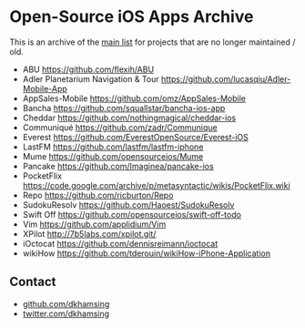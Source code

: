 # Open-Source iOS Apps Archive

This is an archive of the [main list](https://github.com/dkhamsing/open-source-ios-apps) for projects that are no longer maintained / old.

- ABU https://github.com/flexih/ABU
- Adler Planetarium Navigation & Tour https://github.com/lucasqiu/Adler-Mobile-App
- AppSales-Mobile https://github.com/omz/AppSales-Mobile
- Bancha https://github.com/squallstar/bancha-ios-app
- Cheddar https://github.com/nothingmagical/cheddar-ios
- Communiqué https://github.com/zadr/Communique
- Everest https://github.com/EverestOpenSource/Everest-iOS
- LastFM https://github.com/lastfm/lastfm-iphone
- Mume https://github.com/opensourceios/Mume
- Pancake https://github.com/Imaginea/pancake-ios
- PocketFlix https://code.google.com/archive/p/metasyntactic/wikis/PocketFlix.wiki
- Repo https://github.com/ricburton/Repo
- SudokuResolv https://github.com/Haoest/SudokuResolv
- Swift Off https://github.com/opensourceios/swift-off-todo
- Vim https://github.com/applidium/Vim
- XPilot http://7b5labs.com/xpilot.git/
- iOctocat https://github.com/dennisreimann/ioctocat
- wikiHow https://github.com/tderouin/wikiHow-iPhone-Application

## Contact

- [github.com/dkhamsing](https://github.com/dkhamsing)
- [twitter.com/dkhamsing](https://twitter.com/dkhamsing)
